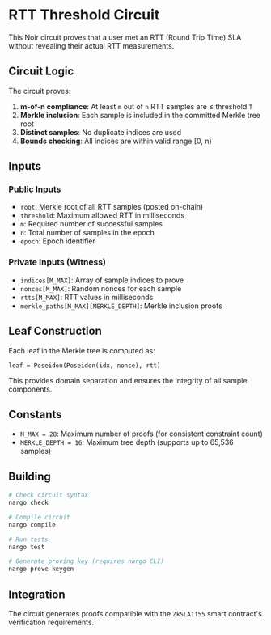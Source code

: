 # RTT Threshold Circuit

This Noir circuit proves that a user met an RTT (Round Trip Time) SLA without revealing their actual RTT measurements.

## Circuit Logic

The circuit proves:
1. **m-of-n compliance**: At least `m` out of `n` RTT samples are ≤ threshold `T`
2. **Merkle inclusion**: Each sample is included in the committed Merkle tree root
3. **Distinct samples**: No duplicate indices are used
4. **Bounds checking**: All indices are within valid range [0, n)

## Inputs

### Public Inputs
- `root`: Merkle root of all RTT samples (posted on-chain)
- `threshold`: Maximum allowed RTT in milliseconds
- `m`: Required number of successful samples
- `n`: Total number of samples in the epoch
- `epoch`: Epoch identifier

### Private Inputs (Witness)
- `indices[M_MAX]`: Array of sample indices to prove
- `nonces[M_MAX]`: Random nonces for each sample
- `rtts[M_MAX]`: RTT values in milliseconds
- `merkle_paths[M_MAX][MERKLE_DEPTH]`: Merkle inclusion proofs

## Leaf Construction

Each leaf in the Merkle tree is computed as:
```
leaf = Poseidon(Poseidon(idx, nonce), rtt)
```

This provides domain separation and ensures the integrity of all sample components.

## Constants

- `M_MAX = 28`: Maximum number of proofs (for consistent constraint count)
- `MERKLE_DEPTH = 16`: Maximum tree depth (supports up to 65,536 samples)

## Building

```bash
# Check circuit syntax
nargo check

# Compile circuit
nargo compile

# Run tests
nargo test

# Generate proving key (requires nargo CLI)
nargo prove-keygen
```

## Integration

The circuit generates proofs compatible with the `ZkSLA1155` smart contract's verification requirements.